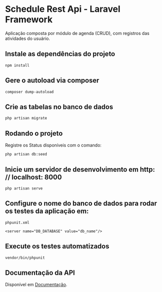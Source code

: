  Schedule Rest Api - Laravel Framework
=============

Aplicação composta por módulo de agenda (CRUD), com registros das atividades do usuário.


Instale as dependências do projeto
-----------

```
npm install
```

Gere o autoload via composer
-----------

```
composer dump-autoload
```

Crie as tabelas no banco de dados
-----------

```
php artisan migrate
```

Rodando o projeto
-----

Registre os Status disponíveis com o comando:

```
php artisan db:seed
```

Inicie um servidor de desenvolvimento em http: // localhost: 8000
-----------

```
php artisan serve
```

Configure o nome do banco de dados para rodar os testes da aplicação em:
-----------

```
phpunit.xml
```
```
<server name="DB_DATABASE" value="db_name"/>
```

Execute os testes automatizados
-----------

```
vendor/bin/phpunit
```

Documentação da API
------------

Disponível em [Documentação](https://documenter.getpostman.com/view/1615734/SWE56dw6?version=latest).

